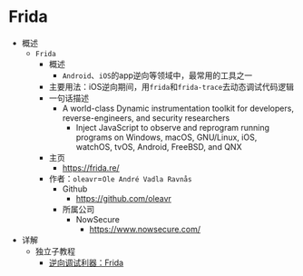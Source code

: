 # Frida

* 概述
  * `Frida`
    * 概述
      * `Android`、`iOS`的app逆向等领域中，最常用的工具之一
    * 主要用法：iOS逆向期间，用`frida`和`frida-trace`去动态调试代码逻辑
    * 一句话描述
      * A world-class Dynamic instrumentation toolkit for developers, reverse-engineers, and security researchers
        * Inject JavaScript to observe and reprogram running programs on Windows, macOS, GNU/Linux, iOS, watchOS, tvOS, Android, FreeBSD, and QNX
    * 主页
      * https://frida.re/
    * 作者：`oleavr`=`Ole André Vadla Ravnås`
      * Github
        * https://github.com/oleavr
      * 所属公司
        * NowSecure
          * https://www.nowsecure.com/
* 详解
  * 独立子教程
    * [逆向调试利器：Frida](https://book.crifan.org/books/reverse_debug_frida/website/)
